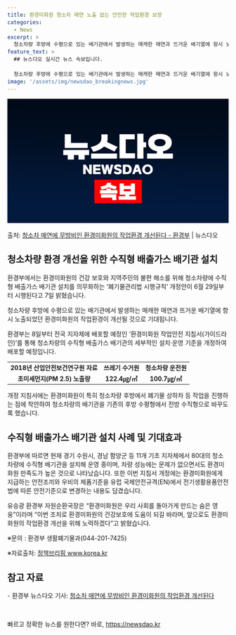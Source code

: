 ```yaml
---
title: 환경미화원 청소차 매연 노출 없는 안전한 작업환경 보장
categories:
  - News
excerpt: >
  청소차량 후방에 수평으로 있는 배기관에서 발생하는 매캐한 매연과 뜨거운 배기열에 항시 노출되었던 환경미화원의…
feature_text: >
  ## 뉴스다오 실시간 뉴스 속보입니다.

  청소차량 후방에 수평으로 있는 배기관에서 발생하는 매캐한 매연과 뜨거운 배기열에 항시 노출되었던 환경미화원의…
image: '/assets/img/newsdao_breakingnews.jpg'
---
```


![뉴스다오 속보](/assets/img/newsdao_breakingnews.jpg)

<p>출처: <a href="https://newsdao.kr/3124" rel="dofollow">청소차 매연에 무방비인 환경미화원의 작업환경 개선된다 - 환경부</a> | 뉴스다오</p>

<h2 data-ke-size="size26">청소차량 환경 개선을 위한 수직형 배출가스 배기관 설치</h2>
환경부에서는 환경미화원의 건강 보호와 지역주민의 불편 해소를 위해 청소차량에 수직형 배출가스 배기관 설치를 의무화하는 ‘폐기물관리법 시행규칙’ 개정안이 6월 29일부터 시행된다고 7일 밝혔습니다.

<p data-ke-size="size16">청소차량 후방에 수평으로 있는 배기관에서 발생하는 매캐한 매연과 뜨거운 배기열에 항시 노출되었던 환경미화원의 작업환경이 개선될 것으로 기대됩니다.</p>

환경부는 8일부터 전국 지자체에 배포할 예정인 ‘환경미화원 작업안전 지침서(가이드라인)’를 통해 청소차량의 수직형 배출가스 배기관의 세부적인 설치·운영 기준을 개정하여 배포할 예정입니다.

<table>
	<tbody>
		<tr>
			<td style="text-align: center; height: 17px;"><b>2018년 산업안전보건연구원 자료</b></td>
			<td style="text-align: center; height: 17px;"><b>쓰레기 수거원</b></td>
			<td style="text-align: center; height: 17px;"><b>청소차량 운전원</b></td>
		</tr>
		<tr>
			<td style="text-align: center; height: 17px;"><b>초미세먼지(PM 2.5) 노출량</b></td>
			<td style="text-align: center; height: 17px;"><b>122.4㎍/㎥</b></td>
			<td style="text-align: center; height: 17px;"><b>100.7㎍/㎥</b></td>
		</tr>
	</tbody>
</table>

<p data-ke-size="size16">개정 지침서에는 환경미화원이 특히 청소차량 후방에서 폐기물 상하차 등 작업을 진행하는 점에 착안하여 청소차량의 배기관을 기존의 후방 수평형에서 전방 수직형으로 바꾸도록 했습니다.</p>

<h2 data-ke-size="size24">수직형 배출가스 배기관 설치 사례 및 기대효과</h2>
환경부에 따르면 현재 경기 수원시, 경남 함양군 등 11개 기초 지자체에서 80대의 청소차량에 수직형 배기관을 설치해 운영 중이며, 차량 성능에는 문제가 없으면서도 환경미화원 만족도가 높은 것으로 나타났습니다. 또한 이번 지침서 개정에는 환경미화원에게 지급하는 안전조끼와 우비의 제품기준을 유럽 국제안전규격(EN)에서 전기생활용품안전법에 따른 안전기준으로 변경하는 내용도 담겼습니다.

<p data-ke-size="size16">유승광 환경부 자원순환국장은 “환경미화원은 우리 사회를 돌아가게 만드는 숨은 영웅”이라며 “이번 조치로 환경미화원의 건강보호에 도움이 되길 바라며, 앞으로도 환경미화원의 작업환경 개선을 위해 노력하겠다”고 밝혔습니다.</p>

<p data-ke-size="size16">※문의 : 환경부 생활폐기물과(044-201-7425)</p>
<p data-ke-size="size16">※자료출처: <a href="https://newsdao.kr/3124">정책브리핑 www.korea.kr</a></p>

<h2 data-ke-size="size24">참고 자료</h2>
- 환경부 뉴스다오 기사: <a href="https://newsdao.kr/3124">청소차 매연에 무방비인 환경미화원의 작업환경 개선된다</a>

<p data-ke-size="size16">&nbsp;</p> 

빠르고 정확한 뉴스를 원한다면? 바로, <a href="https://newsdao.kr" rel="dofollow">https://newsdao.kr</a>


